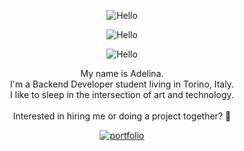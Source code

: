 
<p align="center">
  <img src="https://user-images.githubusercontent.com/15883174/114604530-5cf82000-9c6f-11eb-8a57-d8168beb2938.gif" alt="Hello"/>
</p>


<p align="center">
  <img src="https://user-images.githubusercontent.com/15883174/114604494-54074e80-9c6f-11eb-8e26-17fb0225497c.gif" alt="Hello"/>
</p>


<p align="center">
  <img src="https://user-images.githubusercontent.com/15883174/114604530-5cf82000-9c6f-11eb-8a57-d8168beb2938.gif" alt="Hello"/>
</p>

<p align="center">
My name is Adelina.<br>
I'm a Backend Developer student living in  Torino, Italy.<br>
I like to sleep in the intersection of art and technology.<br><br>
Interested in hiring me or doing a project together? 👀<br>
</p>


<p align="center">
  <a align="center" href="https://www.emilianolucero.ar/"><img src="https://user-images.githubusercontent.com/15883174/114609396-245b4500-9c75-11eb-90f9-b80450dfd8e1.gif" alt="portfolio"/></a>
</p>
<!--
**adelinasmakaj/adelinasmakaj** is a ✨ _special_ ✨ repository because its `README.md` (this file) appears on your GitHub profile.

Here are some ideas to get you started:

- 🔭 I’m currently working on ...
- 🌱 I’m currently learning ...
- 👯 I’m looking to collaborate on ...
- 🤔 I’m looking for help with ...
- 💬 Ask me about ...
- 📫 How to reach me: ...
- 😄 Pronouns: ...
- ⚡ Fun fact: ...
-->
